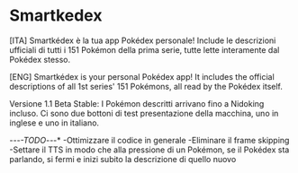 # Smartkedex

[ITA]
Smartkédex è la tua app Pokédex personale! Include le descrizioni ufficiali di tutti i 151 Pokémon della prima serie, tutte lette interamente dal Pokédex stesso.

[ENG]
Smartkédex is your personal Pokédex app! It includes the official descriptions of all 1st series' 151 Pokémons, all read by the Pokédex itself.



Versione 1.1 Beta Stable:
I Pokémon descritti arrivano fino a Nidoking incluso.
Ci sono due bottoni di test presentazione della macchina, uno in inglese e uno in italiano.

-*-*-*-TODO*-*-*-*
-Ottimizzare il codice in generale
-Eliminare il frame skipping
-Settare il TTS in modo che alla pressione di un Pokémon, se il Pokédex sta parlando, si fermi e inizi subito la descrizione di quello nuovo

